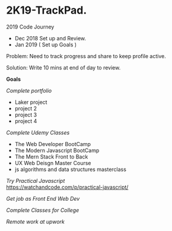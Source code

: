 # 2K19-TrackPad.
2019 Code Journey

- Dec 2018 Set up and Review.
- Jan 2019 ( Set up Goals )

Problem: Need to track progress and share to keep profile active.

Solution: Write 10 mins at end of day to review.

**Goals**

*Complete portfolio*
- Laker project
- project 2
- project 3
- project 4
  
*Complete Udemy Classes*
- The Web Developer BootCamp
- The Modern Javascript BootCamp
- The Mern Stack Front to Back
- UX Web Deisgn Master Course
- js algorithms and data structures masterclass
  
*Try Practical Javascript*  
https://watchandcode.com/p/practical-javascript/

*Get job as Front End Web Dev*

*Complete Classes for College*

*Remote work at upwork*
